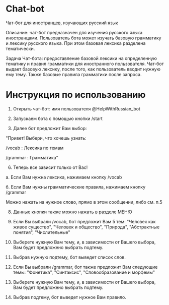 # Chat-bot
Чат-бот для иностранцев, изучающих русский язык

Описание: чат-бот предназначен для изучения русского языка иностранцами. Пользователь бота может изучать базовую грамматику и лексику русского языка. При этом базовая лексика разделена тематически. 

Задача Чат-бота: предоставление базовой лексики на определенную тематику и правил грамматики для иностранного пользователя. 
Чат-бот выдает базовую лексику, после того, как пользователь вводит нужную ему тему. Также базовые правила грамматики после запроса.

# Инструкция по использованию

1. Открыть чат-бот: имя пользователя @HelpWithRussian_bot

2. Запускаем бота с помощью кнопки /start 

3. Далее бот предложит Вам выбор:

"Привет! Выбери, что хочешь узнать:

/vocab : Лексика по темам

/grammar : Грамматика"

6. Теперь все зависит только от Вас!

а. Если Вам нужна лексика, нажимаем кнопку /vocab
  
б. Если Вам нужны грамматические правила, нажимаем кнопку /grammar

Можно нажать на нужное слово, прямо в этом сообщении, либо см. п.5

8. Данные кнопки также можно нажать в разделе МЕНЮ

9. Если Вы выбрали /vocab, бот предложит Вам 5 тем: "Человек как живое существо", "Человек и общество", "Природа", "Абстрактные понятия", "Числительные"

10. Выберете нужную Вам тему, и, в зависимости от Вашего выбора, Вам будет предложено выбрать подтему.

11. Выбрав нужную подтему, бот выведет список слов.

12. Если Вы выбрали /grammar, бот также предложит Вам следующие темы: "Фонетика", "Синтаксис", "Словообразование и морфемы"

13. Выберете нужную Вам тему, и, в зависимости от Вашего выбора, Вам будет предложено выбрать подтему.

14. Выбрав подтему, бот выведет нужное Вам правило.




   



